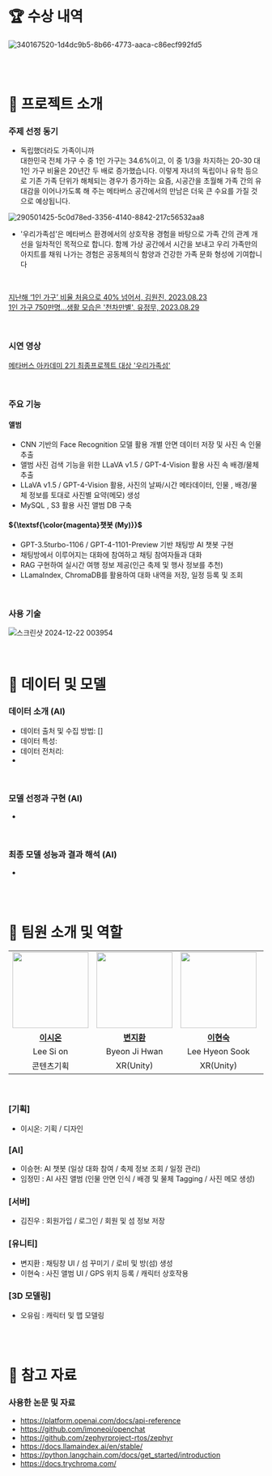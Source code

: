 <!-- 어떤 연구분야에서 어떻게 성과를 냈는지, 내 역량의 범위는 어떻게 되는지에 집중하여 간략하게 작성하는 것이 중요합니다. -->
<!-- 회사는 여러분들이 회사에서 진행 중인 또는 진행할 프로젝트에 기여를 할 수 있는 역량을 가진 사람인가를 궁금해합니다. 
     때문에 여러분들의 연구나 프로젝트를 상위 레벨에서 쉽게 설명하고 어떤 역량을 키웠으며 내가 가진 역량으로 어떤 산업과 프로젝트에 적용할 수 있는지를 구체적으로 보여주는 것이 중요합니다. -->
<!-- AI기술에 대한 경험기술서 (직접 활용해 본 AI기술들에 대한 구축 경험과 시행착오가 담긴 기술서)
     예시)
          어떠한 목표를 달성하기 위하여, AI 기술 중 Voice Conversion을 활용 하기로 하였음
          이 과정에서 어떠한 모델을 선정 하였고 Raw데이터를 이러한 방식으로 준비하여 파인튜닝을 하였음. 
          그 과정에서 이러한 시행착오를 겪었음. 결과 모델들 중 이러한 기준으로 최종 모델을 선정 함. -->


# 🏆 수상 내역
![340167520-1d4dc9b5-8b66-4773-aaca-c86ecf992fd5](https://github.com/user-attachments/assets/166dd3d3-8166-45ea-8823-24334627f7c4)

<br><br>
# 📢 프로젝트 소개
### 주제 선정 동기
- 독립했더라도 가족이니까<br>
대한민국 전체 가구 수 중 1인 가구는 34.6%이고, 이 중 1/3을 차지하는 20-30 대 1인 가구 비율은 20년간 두 배로 증가했습니다. 이렇게 자녀의 독립이나 유학 등으로 기존 가족 단위가 해체되는 경우가 증가하는 요즘, 시공간을 초월해 가족 간의 유대감을 이어나가도록 해 주는 메타버스 공간에서의 만남은 더욱 큰 수요를 가질 것으로 예상됩니다.<br>

![290501425-5c0d78ed-3356-4140-8842-217c56532aa8](https://github.com/user-attachments/assets/c7998673-2105-42a1-b025-3f3b2125a5ab)

- '우리가족섬'은 메타버스 환경에서의 상호작용 경험을 바탕으로  가족 간의 관계 개선을 일차적인 목적으로 합니다. 함께 가상 공간에서 시간을 보내고 우리 가족만의 아지트를 채워 나가는 경험은 공동체의식 함양과 건강한 가족 문화 형성에 기여합니다
<br>

[지난해 ‘1인 가구’ 비율 처음으로 40% 넘어서, 김원진, 2023.08.23](https://m.khan.co.kr/national/national-general/article/202208231228001#c2b)<br>
[1인 가구 750만명…생활 모습은 '천차만별', 유정무, 2023.08.29](https://www.banronbodo.com/news/articleView.html?idxno=21984)<br>

<br>

### 시연 영상
[메타버스 아카데미 2기 최종프로젝트 대상 '우리가족섬'](https://youtu.be/vKTtqw60PuQ?si=t9kbl-Yw7uvCULkX)

<br>

### 주요 기능
#### 앨범
- CNN 기반의 Face Recognition 모델 활용 개별 안면 데이터 저장 및 사진 속 인물 추출
- 앨범 사진 검색 기능을 위한 LLaVA v1.5 / GPT-4-Vision 활용 사진 속 배경/물체 추출
- LLaVA v1.5 / GPT-4-Vision 활용, 사진의 날짜/시간 메타데이터, 인물 , 배경/물체 정보를 토대로 사진별 요약(메모) 생성
- MySQL , S3 활용 사진 앨범 DB 구축

#### ${\textsf{\color{magenta}챗봇 (My)}}$
- GPT-3.5turbo-1106 / GPT-4-1101-Preview 기반 채팅방 AI 챗봇 구현
- 채팅방에서 이루어지는 대화에 참여하고 채팅 참여자들과 대화
- RAG 구현하여 실시간 여행 정보 제공(인근 축제 및 행사 정보를 추천)
- LLamaIndex, ChromaDB를 활용하여 대화 내역을 저장, 일정 등록 및 조회

<br>

### 사용 기술
![스크린샷 2024-12-22 003954](https://github.com/user-attachments/assets/e024f017-08de-4d36-8d7a-9cc4c45f9548)

<br>

# 🤖 데이터 및 모델
### 데이터 소개 (AI)
- 데이터 출처 및 수집 방법: []
- 데이터 특성: <!-- 데이터의 종류, 형식, 크기 등-->
- 데이터 전처리:  <!-- 데이터를 모델 학습에 적합한 형태로 가공한 과정과 사용한 도구, 기술에 대한 설명 -->
- 

<br>

### 모델 선정과 구현 (AI)
<!-- 최종적으로 선택한 모델과 최종 선택한 이유, 모델의 구조와 구현 방법 설명 -->
- 

<br>

### 최종 모델 성능과 결과 해석 (AI)
<!-- 모델의 성능 지표와 결과 해석 -->
- 

<br><br>
# 👥 팀원 소개 및 역할

<table>
  <tr>
    <td align="center"><a href="https://github.com/zionlee00"><img src="https://avatars.githubusercontent.com/zionlee00" width="150px;" alt="">
    <td align="center"><a href="https://github.com/jimandy00"><img src="https://avatars.githubusercontent.com/jimandy00" width="150px;" alt="">
    <td align="center"><a href="https://github.com/hyunsu98"><img src="https://avatars.githubusercontent.com/hyunsu98" width="150px;" alt="">
    <td align="center"><a href="https://github.com/Blessian"><img src="https://avatars.githubusercontent.com/Blessian" width="150px;" alt="">
    <td align="center"><a href="https://github.com/min731"><img src="https://avatars.githubusercontent.com/min731" width="150px;" alt="">
    <td align="center"><a href="https://github.com/jinvvoo"><img src="https://avatars.githubusercontent.com/jinvvoo" width="150px;" alt="">
    <td align="center"><a href="https://github.com/yurimo0714"><img src="https://avatars.githubusercontent.com/yurimo0714" width="150px;" alt="">
    </td>
  </tr>
  <tr>
    <td align="center"><a href="https://github.com/zionlee00"><b>이시온</b></td>
    <td align="center"><a href="https://github.com/jimandy00"><b>변지환</b></td>
    <td align="center"><a href="https://github.com/hyunsu98"><b>이현숙</b></td>
    <td align="center"><a href="https://github.com/Blessian"><b>이승현</b></td>
    <td align="center"><a href="https://github.com/min731"><b>임정민</b></td>
    <td align="center"><a href="https://github.com/jinvvoo"><b>김진우</b></td> 
    <td align="center"><a href="https://github.com/yurimo0714"><b>오유림</b></td>
  </tr>

  <tr>
    <td align="center">Lee Si on</td>
    <td align="center">Byeon Ji Hwan</td>
    <td align="center">Lee Hyeon Sook</td>
    <td align="center">Lee Seung Hyun</td>
    <td align="center">Lim Jung Min</td>
    <td align="center">Kim Jin Woo</td>
    <td align="center">Oh Yu rim</td>
  </tr>

  <tr>
    <td align="center">콘텐츠기획</td>
    <td align="center">XR(Unity)</td>
    <td align="center">XR(Unity)</td>
    <td align="center">AI</td>
    <td align="center">AI</td>
    <td align="center">Server</td>
    <td align="center">3D모델링</td>
  </tr>
  
</table>

<br>

### [기획]
- 이시온: 기획 / 디자인

### [AI]
- 이승현: AI 챗봇 (일상 대화 참여 / 축제 정보 조회 / 일정 관리)
- 임정민 : AI 사진 앨범 (인물 안면 인식 / 배경 및 물체 Tagging / 사진 메모 생성)

### [서버]
- 김진우 : 회원가입 / 로그인 / 회원 및 섬 정보 저장

### [유니티]
- 변지환 : 채팅창 UI / 섬 꾸미기 / 로비 및 방(섬) 생성
- 이현숙 : 사진 앨범 UI / GPS 위치 등록 / 캐릭터 상호작용
  
### [3D 모델링]
- 오유림 : 캐릭터 및 맵 모델링

<br><br>
# 🔗 참고 자료
### 사용한 논문 및 자료
<!-- 프로젝트 진행에 참고한 논문, 레퍼런스, 온라인 자료 등 명시 -->
- https://platform.openai.com/docs/api-reference
- https://github.com/imoneoi/openchat
- https://github.com/zephyrproject-rtos/zephyr
- https://docs.llamaindex.ai/en/stable/
- https://python.langchain.com/docs/get_started/introduction
- https://docs.trychroma.com/

